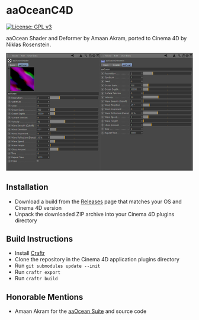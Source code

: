 # aaOceanC4D

[![License: GPL v3](https://img.shields.io/badge/License-GPL%20v3-blue.svg)](http://www.gnu.org/licenses/gpl-3.0)

aaOcean Shader and Deformer by Amaan Akram, ported to Cinema 4D by
Niklas Rosenstein.

![](screenshot.png)

## Installation

  [Releases]: https://github.com/NiklasRosenstein/c4d-aaOcean/releases

* Download a build from the [Releases] page that matches your OS
  and Cinema 4D version
* Unpack the downloaded ZIP archive into your Cinema 4D plugins directory

## Build Instructions

  [Craftr]: https://craftr.net

* Install [Craftr][]
* Clone the repository in the Cinema 4D application plugins directory
* Run `git submodules update --init`
* Run `craftr export`
* Run `craftr build`

## Honorable Mentions

  [aaOcean Suite]: http://www.amaanakram.com/plugins-shaders/aaocean-suite/

* Amaan Akram for the [aaOcean Suite] and source code
